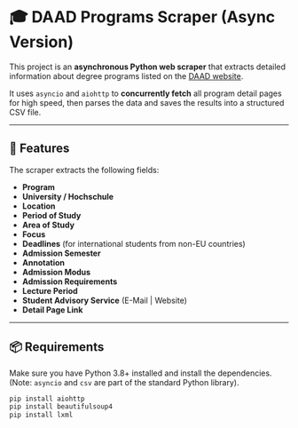 # 🎓 DAAD Programs Scraper (Async Version)

This project is an **asynchronous Python web scraper** that extracts detailed information about degree programs listed on the [DAAD website](https://www.daad.de/en/studying-in-germany/universities/all-degree-programmes/).

It uses `asyncio` and `aiohttp` to **concurrently fetch** all program detail pages for high speed, then parses the data and saves the results into a structured CSV file.

---

## 🚀 Features

The scraper extracts the following fields:

- **Program**
- **University / Hochschule**
- **Location**
- **Period of Study**
- **Area of Study**
- **Focus**
- **Deadlines** (for international students from non-EU countries)
- **Admission Semester**
- **Annotation**
- **Admission Modus**
- **Admission Requirements**
- **Lecture Period**
- **Student Advisory Service** (E-Mail | Website)
- **Detail Page Link**

---

## 📦 Requirements

Make sure you have Python 3.8+ installed and install the dependencies. (Note: `asyncio` and `csv` are part of the standard Python library).

```bash
pip install aiohttp
pip install beautifulsoup4
pip install lxml
